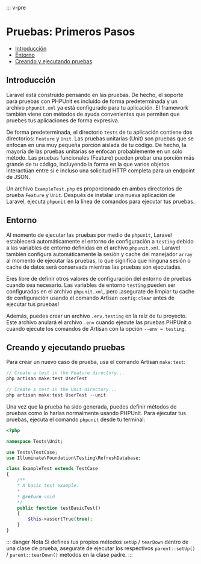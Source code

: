 ::: v-pre

# Pruebas: Primeros Pasos

- [Introducción](#introduction)
- [Entorno](#environment)
- [Creando y ejecutando pruebas](#creating-and-running-tests)

<a name="introduction"></a>
## Introducción

Laravel está construido pensando en las pruebas. De hecho, el soporte para pruebas con PHPUnit es incluido de forma predeterminada y un archivo `phpunit.xml` ya está configurado para tu aplicación. El framework también viene con métodos de ayuda convenientes que permiten que pruebes tus aplicaciones de forma expresiva.

De forma predeterminada, el directorio `tests` de tu aplicación contiene dos directorios: `Feature` y `Unit`. Las pruebas unitarias (Unit) son pruebas que se enfocan en una muy pequeña porción aislada de tu código. De hecho, la mayoría de las pruebas unitarias se enfocan probablemente en un solo método. Las pruebas funcionales (Feature) pueden probar una porción más grande de tu código, incluyendo la forma en la que varios objetos interactúan entre sí e incluso una solicitud HTTP completa para un endpoint de JSON.

Un archivo `ExampleTest.php` es proporcionado en ambos directorios de prueba `Feature` y `Unit`. Después de instalar una nueva aplicación de Laravel, ejecuta `phpunit` en la línea de comandos para ejecutar tus pruebas.

<a name="environment"></a>
## Entorno

Al momento de ejecutar las pruebas por medio de `phpunit`, Laravel establecerá automáticamente el entorno de configuración a `testing` debido a las variables de entorno definidas en el archivo `phpunit.xml`. Laravel también configura automáticamente la sesión y cache del manejador `array` al momento de ejecutar las pruebas, lo que significa que ninguna sesión o cache de datos será conservada mientras las pruebas son ejecutadas.

Eres libre de definir otros valores de configuración del entorno de pruebas cuando sea necesario. Las variables de entorno `testing` pueden ser configuradas en el archivo `phpunit.xml`, pero ¡asegurate de limpiar tu cache de configuración usando el comando Artisan `config:clear` antes de ejecutar tus pruebas!

Además, puedes crear un archivo `.env.testing` en la raíz de tu proyecto. Este archivo anulará el archivo `.env` cuando ejecute las pruebas PHPUnit o cuando ejecute los comandos de Artisan con la opción `--env = testing`.

<a name="creating-and-running-tests"></a>
## Creando y ejecutando pruebas

Para crear un nuevo caso de prueba, usa el comando Artisan `make:test`:

```php
// Create a test in the Feature directory...
php artisan make:test UserTest

// Create a test in the Unit directory...
php artisan make:test UserTest --unit
```

Una vez que la prueba ha sido generada, puedes definir métodos de pruebas como lo harías normalmente usando PHPUnit. Para ejecutar tus pruebas, ejecuta el comando `phpunit` desde tu terminal:

```php
<?php

namespace Tests\Unit;

use Tests\TestCase;
use Illuminate\Foundation\Testing\RefreshDatabase;

class ExampleTest extends TestCase
{
    /**
    * A basic test example.
    *
    * @return void
    */
    public function testBasicTest()
    {
        $this->assertTrue(true);
    }
}
```

::: danger Nota
Si defines tus propios métodos `setUp` / `tearDown` dentro de una clase de prueba, asegurate de ejecutar los respectivos `parent::setUp()` / `parent::tearDown()` metodos en la clase padre.
:::